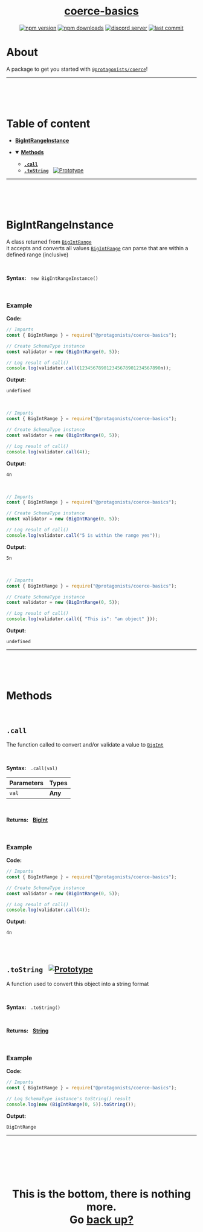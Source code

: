 <div id="top" align="center">

<h1><a href="https://github.com/ThePywon/coerce">coerce-basics</a></h1>
 
[![npm version](https://img.shields.io/npm/v/@protagonists/coerce-basics)](https://npmjs.com/package/@protagonists/coerce-basics)
[![npm downloads](https://img.shields.io/npm/dt/@protagonists/coerce-basics)](https://npmjs.com/package/@protagonists/coerce-basics)
[![discord server](https://img.shields.io/discord/937758194736955443?logo=discord&logoColor=white)](https://discord.gg/cwhj3EgqGP)
[![last commit](https://img.shields.io/github/last-commit/ThePywon/coerce-basics)](https://github.com/ThePywon/coerce-basics)
 
</div>


# About

A package to get you started with [`@protagonists/coerce`](https://www.npmjs.com/package/@protagonists/coerce)!

---

<br/><br/><br/>


# Table of content

* [**BigIntRangeInstance**](#bigintrangeinstance)

* <details open><summary><a href="#methods"><b>Methods</b></a></summary>
  <p>

  * [**`.call`**](#call)
  * [**`.toString`**](#tostring) &nbsp; [![Prototype](https://shields.io/badge/-Prototype-orange)](https://javascript.info/prototype-inheritance)
    
  </p>
</details>

---

<br/><br/><br/>



# BigIntRangeInstance

A class returned from [`BigIntRange`](https://github.com/ThePywon/coerce-basics/blob/main/documentation/BigIntRange.md)  
it accepts and converts all values [`BigIntRange`](https://github.com/ThePywon/coerce-basics/blob/main/documentation/BigIntRange.md) can parse that are within a defined range (inclusive)

<br/>

**Syntax:** &nbsp; `new BigIntRangeInstance()`

<br/>

### **Example**

**Code:**

```js
// Imports
const { BigIntRange } = require("@protagonists/coerce-basics");

// Create SchemaType instance
const validator = new (BigIntRange(0, 5));

// Log result of call()
console.log(validator.call(123456789012345678901234567890n));
```

**Output:**

```
undefined
```

<br/>

```js
// Imports
const { BigIntRange } = require("@protagonists/coerce-basics");

// Create SchemaType instance
const validator = new (BigIntRange(0, 5));

// Log result of call()
console.log(validator.call(4));
```

**Output:**

```
4n
```

<br/>

```js
// Imports
const { BigIntRange } = require("@protagonists/coerce-basics");

// Create SchemaType instance
const validator = new (BigIntRange(0, 5));

// Log result of call()
console.log(validator.call("5 is within the range yes"));
```

**Output:**

```
5n
```

<br/>

```js
// Imports
const { BigIntRange } = require("@protagonists/coerce-basics");

// Create SchemaType instance
const validator = new (BigIntRange(0, 5));

// Log result of call()
console.log(validator.call({ "This is": "an object" }));
```

**Output:**

```
undefined
```

---

<br/><br/><br/>

# Methods

<br/>

## `.call`

The function called to convert and/or validate a value to [`BigInt`](https://javascript.info/types#bigint-type)

<br/>

**Syntax:** &nbsp; `.call(val)`

|**Parameters**|**Types**|
|-|-|
|`val`|**Any**|

<br/>

**Returns:** &nbsp; [**BigInt**](https://javascript.info/types#bigint-type)

<br/>

### **Example**

**Code:**

```js
// Imports
const { BigIntRange } = require("@protagonists/coerce-basics");

// Create SchemaType instance
const validator = new (BigIntRange(0, 5));

// Log result of call()
console.log(validator.call(4));
```

**Output:**

```
4n
```

<br/><br/>

<a id="tostring"></a>

## `.toString` &nbsp; [![Prototype](https://shields.io/badge/-Prototype-orange)](https://javascript.info/prototype-inheritance)

A function used to convert this object into a string format

<br/>

**Syntax:** &nbsp; `.toString()`

<br/>

**Returns:** &nbsp; [**String**](https://javascript.info/string)

<br/>

### **Example**

**Code:**

```js
// Imports
const { BigIntRange } = require("@protagonists/coerce-basics");

// Log SchemaType instance's toString() result
console.log(new (BigIntRange(0, 5)).toString());
```

**Output:**

```
BigIntRange
```

---

<br/><br/><br/><br/><br/>

<h1 align="center">This is the bottom, there is nothing more.<br/>
Go <a href="#top">back up?</a></h1>
